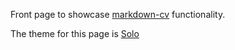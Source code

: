 Front page to showcase [markdown-cv](http://brunonic.github.io/markdown-cv/) functionality.

The theme for this page is [Solo](http://chibicode.github.io/solo)
